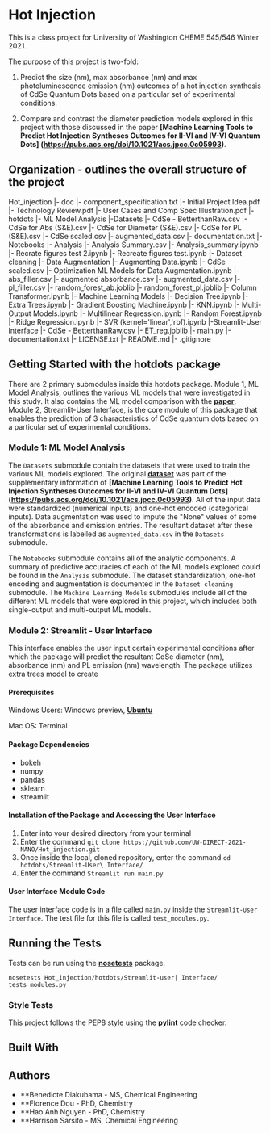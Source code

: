 # Hot Injection

This is a class project for University of Washington CHEME 545/546 Winter 2021.

The purpose of this project is two-fold:
   
   1. Predict the size (nm), max absorbance (nm) and max photoluminescence emission (nm) outcomes of a hot injection synthesis of CdSe Quantum Dots based on a particular set of experimental conditions. 
   
   2. Compare and contrast the diameter prediction models explored in this project with those discussed in the paper **[Machine Learning Tools to Predict Hot Injection Syntheses Outcomes for II-VI and IV-VI Quantum Dots] (https://pubs.acs.org/doi/10.1021/acs.jpcc.0c05993)**. 
    
 
    

## Organization - outlines the overall structure of the project

Hot_injection
    |- doc
        |- component_specification.txt
        |- Initial Project Idea.pdf
        |- Technology Review.pdf
        |- User Cases and Comp Spec Illustration.pdf
    |- hotdots
        |- ML Model Analysis
            |-Datasets
                |- CdSe - BetterthanRaw.csv
                |- CdSe for Abs (S&E).csv
                |- CdSe for Diameter (S&E).csv
                |- CdSe for PL (S&E).csv
                |- CdSe scaled.csv
                |- augmented_data.csv
                |- documentation.txt
            |-Notebooks
                |- Analysis
                    |- Analysis Summary.csv
                    |- Analysis_summary.ipynb
                    |- Recrate figures test 2.ipynb
                    |- Recreate figures test.ipynb
                |- Dataset cleaning
                    |- Data Augmentation
                        |- Augmenting Data.ipynb
                        |- CdSe scaled.csv
                        |- Optimization ML Models for Data Augmentation.ipynb
                        |- abs_filler.csv
                        |- augmented absorbance.csv
                        |- augmented_data.csv
                        |- pl_filler.csv
                        |- random_forest_ab.joblib
                        |- random_forest_pl.joblib
                    |- Column Transformer.ipynb
                |- Machine Learning Models
                    |- Decision Tree.ipynb
                    |- Extra Trees.ipynb
                    |- Gradient Boosting Machine.ipynb
                    |- KNN.ipynb
                    |- Multi-Output Models.ipynb
                    |- Multilinear Regression.ipynb
                    |- Random Forest.ipynb
                    |- Ridge Regression.ipynb
                    |- SVR (kernel='linear','rbf).ipynb
        |-Streamlit-User Interface
            |- CdSe - BetterthanRaw.csv
            |- ET_reg.joblib
            |- main.py
        |-documentation.txt
    |- LICENSE.txt
    |- README.md
    |- .gitignore
    
    
## Getting Started with the hotdots package 

There are 2 primary submodules inside this hotdots package. Module 1, ML Model Analysis, outlines the various ML models that were investigated in this study. It also contains the ML model comparison with the **[paper](https://pubs.acs.org/doi/10.1021/acs.jpcc.0c05993)**. Module 2, Streamlit-User Interface, is the core module of this package that enables the prediction of 3 characteristics of CdSe quantum dots based on a particular set of experimental conditions. 


### Module 1:  ML Model Analysis

The `Datasets` submodule contain the datasets that were used to train the various ML models explored. The original **[dataset](https://pubs.acs.org/doi/suppl/10.1021/acs.jpcc.0c05993/suppl_file/jp0c05993_si_004.txt)**  was part of the supplementary information of **[Machine Learning Tools to Predict Hot Injection Syntheses Outcomes for II-VI and IV-VI Quantum Dots] (https://pubs.acs.org/doi/10.1021/acs.jpcc.0c05993)**. All of the input data were standardized (numerical inputs) and one-hot encoded (categorical inputs). Data augmentation was used to impute the "None" values of some of the absorbance and emission entries. The resultant dataset after these transformations is labelled as `augmented_data.csv` in the `Datasets` submodule. 

The `Notebooks` submodule contains all of the analytic components. A summary of predictive accuracies of each of the ML models explored could be found in the `Analysis` submodule. The dataset standardization, one-hot encoding and augmentation is documented in the `Dataset cleaning` submodule. The `Machine Learning Models` submodules include all of the different ML models that were explored in this project, which includes both single-output and multi-output ML models.


### Module 2: Streamlit - User Interface

This interface enables the user input certain experimental conditions after which the package will predict the resultant CdSe diameter (nm), absorbance (nm) and PL emission (nm) wavelength. The package utilizes extra trees model to create 

#### Prerequisites
Windows Users: Windows preview, **[Ubuntu](https://towardsdatascience.com/setting-up-a-data-science-environment-using-windows-subsystem-for-linux-wsl-c4b390803dd)**

Mac OS: Terminal

#### Package Dependencies

* bokeh
* numpy
* pandas
* sklearn
* streamlit

#### Installation of the Package and Accessing the User Interface

1. Enter into your desired directory from your terminal
2. Enter the command `git clone https://github.com/UW-DIRECT-2021-NANO/Hot_injection.git`
3. Once inside the local, cloned repository, enter the command `cd hotdots/Streamlit-User\ Interface/`
4. Enter the command `Streamlit run main.py`


#### User Interface Module Code

The user interface code is in a file called `main.py` inside the `Streamlit-User Interface`. The test file for this file is called `test_modules.py`. 


## Running the Tests

Tests can be run using the **[nosetests](https://nose.readthedocs.io/en/latest/)** package. 

`nosetests Hot_injection/hotdots/Streamlit-user| Interface/ tests_modules.py`


### Style Tests

This project follows the PEP8 style using the **[pylint](https://www.pylint.org/)** code checker.  


## Built With



## Authors

* **Benedicte Diakubama - MS, Chemical Engineering
* **Florence Dou - PhD, Chemistry
* **Hao Anh Nguyen - PhD, Chemistry
* **Harrison Sarsito - MS, Chemical Engineering